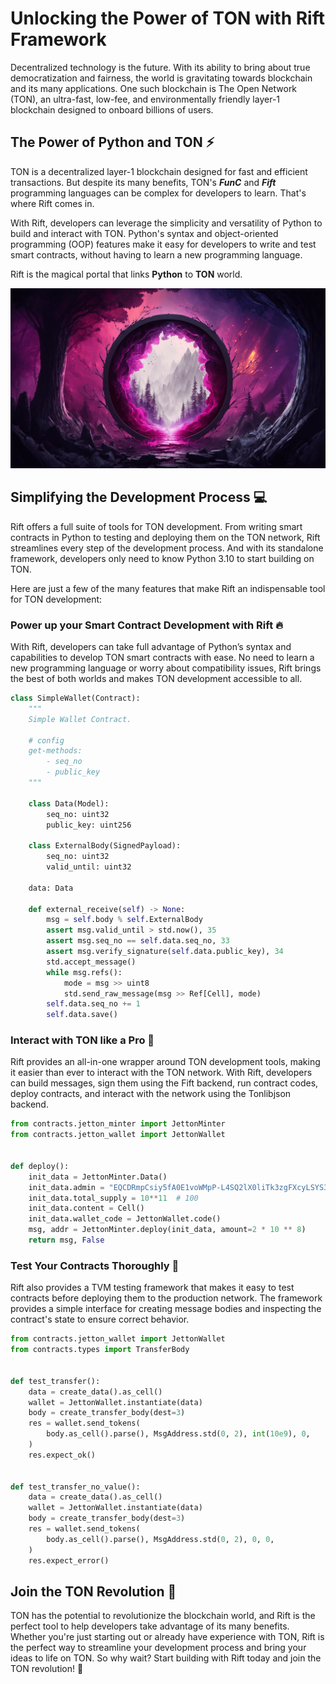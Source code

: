 # Unlocking the Power of TON with Rift Framework
Decentralized technology is the future. With its ability to bring about true democratization and fairness, the world is gravitating towards blockchain and its many applications. One such blockchain is The Open Network (TON), an ultra-fast, low-fee, and environmentally friendly layer-1 blockchain designed to onboard billions of users.
<!-- 
It's time to take your **TON development** to the next level with **Rift**, the full-stack development framework that makes it easier than ever to build on TON. -->

## The Power of Python and TON ⚡️
TON is a decentralized layer-1 blockchain designed for fast and efficient transactions. But despite its many benefits, TON's ***FunC*** and ***Fift*** programming languages can be complex for developers to learn. That's where Rift comes in.

With Rift, developers can leverage the simplicity and versatility of Python to build and interact with TON. Python's syntax and object-oriented programming (OOP) features make it easy for developers to write and test smart contracts, without having to learn a new programming language.

Rift is the magical portal that links **Python** to **TON** world.

![Rift Portal](./rift-portal.png)

## Simplifying the Development Process 💻
Rift offers a full suite of tools for TON development. From writing smart contracts in Python to testing and deploying them on the TON network, Rift streamlines every step of the development process. And with its standalone framework, developers only need to know Python 3.10 to start building on TON.

Here are just a few of the many features that make Rift an indispensable tool for TON development:

### Power up your Smart Contract Development with Rift 🔥
With Rift, developers can take full advantage of Python’s syntax and capabilities to develop TON smart contracts with ease. No need to learn a new programming language or worry about compatibility issues, Rift brings the best of both worlds and makes TON development accessible to all.

```python
class SimpleWallet(Contract):
    """
    Simple Wallet Contract.

    # config
    get-methods:
        - seq_no
        - public_key
    """

    class Data(Model):
        seq_no: uint32
        public_key: uint256

    class ExternalBody(SignedPayload):
        seq_no: uint32
        valid_until: uint32

    data: Data

    def external_receive(self) -> None:
        msg = self.body % self.ExternalBody
        assert msg.valid_until > std.now(), 35
        assert msg.seq_no == self.data.seq_no, 33
        assert msg.verify_signature(self.data.public_key), 34
        std.accept_message()
        while msg.refs():
            mode = msg >> uint8
            std.send_raw_message(msg >> Ref[Cell], mode)
        self.data.seq_no += 1
        self.data.save()
```

### Interact with TON like a Pro 💫
Rift provides an all-in-one wrapper around TON development tools, making it easier than ever to interact with the TON network. With Rift, developers can build messages, sign them using the Fift backend, run contract codes, deploy contracts, and interact with the network using the Tonlibjson backend.

```python
from contracts.jetton_minter import JettonMinter
from contracts.jetton_wallet import JettonWallet


def deploy():
    init_data = JettonMinter.Data()
    init_data.admin = "EQCDRmpCsiy5fA0E1voWMpP-L4SQ2lX0liTk3zgFXcyLSYS3"
    init_data.total_supply = 10**11  # 100
    init_data.content = Cell()
    init_data.wallet_code = JettonWallet.code()
    msg, addr = JettonMinter.deploy(init_data, amount=2 * 10 ** 8)
    return msg, False
```

### Test Your Contracts Thoroughly 🧪

Rift also provides a TVM testing framework that makes it easy to test contracts before deploying them to the production network. The framework provides a simple interface for creating message bodies and inspecting the contract's state to ensure correct behavior.

```python
from contracts.jetton_wallet import JettonWallet
from contracts.types import TransferBody


def test_transfer():
    data = create_data().as_cell()
    wallet = JettonWallet.instantiate(data)
    body = create_transfer_body(dest=3)
    res = wallet.send_tokens(
        body.as_cell().parse(), MsgAddress.std(0, 2), int(10e9), 0,
    )
    res.expect_ok()


def test_transfer_no_value():
    data = create_data().as_cell()
    wallet = JettonWallet.instantiate(data)
    body = create_transfer_body(dest=3)
    res = wallet.send_tokens(
        body.as_cell().parse(), MsgAddress.std(0, 2), 0, 0,
    )
    res.expect_error()
```

## Join the TON Revolution 💎
TON has the potential to revolutionize the blockchain world, and Rift is the perfect tool to help developers take advantage of its many benefits. Whether you're just starting out or already have experience with TON, Rift is the perfect way to streamline your development process and bring your ideas to life on TON. So why wait? Start building with Rift today and join the TON revolution! 🚀